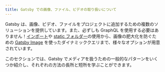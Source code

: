 ```yaml
---
title: Gatsby での画像、ファイル、ビデオの取り扱いについて
---
```


Gatsby は、画像、ビデオ、ファイルをプロジェクトに追加するための複数のソリューションを提供しています。また、必ずしも GraphQL を使用する必要はありません！[インポート](/docs/importing-assets-into-files/)や [static フォルダー](/docs/static-folder/)の使用から、画像の肥大化を防ぐための [Gatsby Image](/docs/using-gatsby-image/) を使ったダイナミッククエリまで、様々なオプションが用意されています。

このセクションでは、Gatsby でメディアを扱うための一般的なパターンをいくつか紹介し、それぞれの方法の長所と短所を学ぶことができます。

<GuideList slug={props.slug} />
